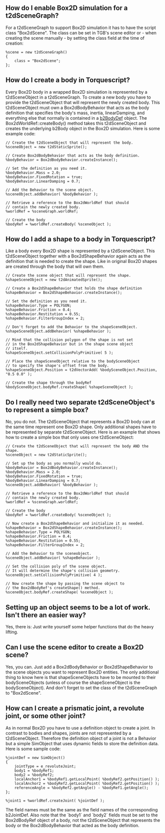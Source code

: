 

## How do I enable Box2D simulation for a t2dSceneGraph? ##
For a t2dSceneGraph to support Box2D simulation it has to have the script class "Box2dScene". The class can be set in TGB's scene editor or - when creating the scene manually - by setting the class field at the time of creation:
```
%scene = new t2dSceneGraph()
{
    class = "Box2dScene";
};
```

## How do I create a body in Torquescript? ##
Every Box2D body in a wrapped Box2D simulation is represented by a t2dSceneObject in a t2dSceneGraph. To create a new body you have to provide the t2dSceneObject that will represent the newly created body. This t2dSceneObject must own a Box2dBodyBehavior that acts as the body definition that specifies the body's mass, inertia, linearDamping, and everything else that normally is contained in a [b2BodyDef](http://www.box2d.org/manual.html#d0e575) object. The Box2dWorldRef::createBody() method takes this t2dSceneObject and creates the underlying b2Body object in the Box2D simulation. Here is some example code:

```
// Create the t2dSceneObject that will represent the body.
%sceneObject = new t2dStaticSprite();

// Create Box2dBodyBehavior that acts as the body definition.
%bodyBehavior = Box2dBodyBehavior.createInstance();

// Set the definition as you need it.
%bodyBehavior.Mass = 2.0;
%bodyBehavior.FixedRotation = true;
%bodyBehavior.LinearDamping = 0.7;

// Add the Behavior to the scene object.
%sceneObject.addBehavior( %bodyBehavior );

// Retrieve a reference to the Box2dWorldRef that should 
// contain the newly created body.
%worldRef = %sceneGraph.worldRef;

// Create the body
%bodyRef = %worldRef.createBody( %sceneObject );
```

## How do I add a shape to a body in Torquescript? ##
Like a body every Box2D shape is represented by a t2dSceneObject. This t2dSceneObject together with a Box2dShapeBehavior again acts as the definition that is needed to create the shape. Like in original Box2D shapes are created through the body that will own them.
```
// Create the scene object that will represent the shape.
%shapeSceneObject = new t2dAnimatedSprite();

// Create a Box2dShapeBehavior that holds the shape definition
%shapeBehavior = Box2dShapeBehavior.createInstance();

// Set the definition as you need it.
%shapeBehavior.Type = POLYGON;
%shapeBehavior.Friction = 0.4;
%shapeBehavior.Restitution = 0.55;
%shapeBehavior.FilterGroupIndex = 2;

// Don't forget to add the Behavior to the shapeSceneObject.
%shapeSceneObject.addBehavior( %shapeBehavior );

// Mind that the collision polygon of the shape is not set 
// in the Box2dShapeBehavior but in the shape scene object
// itself.
%shapeSceneObject.setCollisionPolyPrimitive( 5 );

// Place the shapeSceneObject relative to the bodySceneObject
// to specify the shape's offset from the body.
%shapeSceneObject.Position = t2dVectorAdd( %bodySceneObject.Position, "0.5 0.0" );

// Create the shape through the bodyRef
%bodySceneObject.bodyRef.createShape( %shapeSceneObject );
```

## Do I really need two separate t2dSceneObject's to represent a simple box? ##
No, you do not. The t2dSceneObject that represents a Box2D body can at the same time represent one Box2D shape. Only additional shapes have to be represented by separate t2dSceneObject. Here is an example that shows how to create a simple box that only uses one t2dSceneObject:
```
// Create the t2dSceneObject that will represent the body AND the shape.
%sceneObject = new t2dStaticSprite();

// Set up the body as you normally would do.
%bodyBehavior = Box2dBodyBehavior.createInstance();
%bodyBehavior.Mass = 2.0;
%bodyBehavior.FixedRotation = true;
%bodyBehavior.LinearDamping = 0.7;
%sceneObject.addBehavior( %bodyBehavior );

// Retrieve a reference to the Box2dWorldRef that should 
// contain the newly created body.
%worldRef = %sceneGraph.worldRef;

// Create the body
%bodyRef = %worldRef.createBody( %sceneObject );

// Now create a Box2dShapeBehavior and initialize it as needed.
%shapeBehavior = Box2dShapeBehavior.createInstance();
%shapeBehavior.Type = POLYGON;
%shapeBehavior.Friction = 0.4;
%shapeBehavior.Restitution = 0.55;
%shapeBehavior.FilterGroupIndex = 2;

// Add the Behavior to the sceneobject.
%sceneObject.addBehavior( %shapeBehavior );

// Set the collision poly of the scene object.
// It will determine the shape's collision geometry.
%sceneObject.setCollisionPolyPrimitive( 4 );

// Now create the shape by passing the scene object to
// the Box2dBodyRef's createShape() method.
%sceneObject.bodyRef.createShape( %sceneObject );
```

## Setting up an object seems to be a lot of work. Isn't there an easier way? ##
Yes, there is: Just write yourself some helper functions that do the heavy lifting.

## Can I use the scene editor to create a Box2D scene? ##
Yes, you can. Just add a Box2dBodyBehavior or Box2dShapeBehavior to the scene objects you want to represent Box2D entities. The only additional thing to know here is that shapeSceneObjects have to be mounted to their bodySceneObjects (unless of course the shapeSceneObject is the bodySceneObject).
And don't forget to set the class of the t2dSceneGraph to "Box2dScene".

## How can I create a prismatic joint, a revolute joint, or some other joint? ##
As in normal Box2D you have to use a definition object to create a joint. In contrast to bodies and shapes, joints are not represented by a t2dSceneObject. Therefore the definition object of a joint is not a Behavior but a simple SimObject that uses dynamic fields to store the definition data. Here is some sample code:
```
%jointDef = new SimObject()
{
    jointType = e_revoluteJoint;
    body1 = %bodyRef1;
    body2 = %bodyRef2;
    localAnchor1 = %bodyRef1.getLocalPoint( %bodyRef2.getPosition() );
    localAnchor2 = %bodyRef2.getLocalPoint( %bodyRef2.getPosition() );
    referenceAngle = %bodyRef2.getAngle() - %bodyRef1.getAngle();     
};
    
%joint1 = %worldRef.createJoint( %jointDef );
```
The field names must be the same as the field names of the corresponding b2JointDef. Also note that the ´body1´ and ´body2´ fields must be set to the Box2dBodyRef object of a body, not the t2dSceneObject that represents the body or the Box2dBodyBehavior that acted as the body definition.